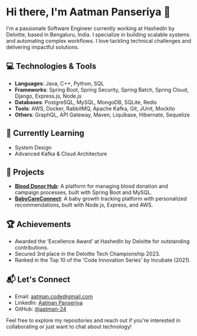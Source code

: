 # Hi there, I'm Aatman Panseriya 👋

I'm a passionate Software Engineer currently working at HashedIn by Deloitte, based in Bengaluru, India. I specialize in building scalable systems and automating complex workflows. I love tackling technical challenges and delivering impactful solutions.

## 💻 Technologies & Tools
- **Languages**: Java, C++, Python, SQL
- **Frameworks**: Spring Boot, Spring Security, Spring Batch, Spring Cloud, Django, Express.js, Node.js
- **Databases**: PostgreSQL, MySQL, MongoDB, SQLite, Redis
- **Tools**: AWS, Docker, RabbitMQ, Apache Kafka, Git, JUnit, Mockito
- **Others**: GraphQL, API Gateway, Maven, Liquibase, Hibernate, Sequelize

## 🌱 Currently Learning
- System Design
- Advanced Kafka & Cloud Architecture

## 🚀 Projects
- **[Blood Donor Hub](#)**: A platform for managing blood donation and campaign processes, built with Spring Boot and MySQL.
- **[BabyCareConnect](#)**: A baby growth tracking platform with personalized recommendations, built with Node.js, Express, and AWS.

## 🏆 Achievements
- Awarded the ‘Excellence Award’ at HashedIn by Deloitte for outstanding contributions.
- Secured 3rd place in the Deloitte Tech Championship 2023.
- Ranked in the Top 10 of the 'Code Innovation Series' by Incubate (2021).

## 📬 Let's Connect
- Email: [aatman.code@gmail.com](mailto:aatman.code@gmail.com)
- LinkedIn: [Aatman Panseriya](https://www.linkedin.com/in/aatman-panseriya)
- GitHub: [@aatman-24](https://github.com/aatman-24)

Feel free to explore my repositories and reach out if you're interested in collaborating or just want to chat about technology!
